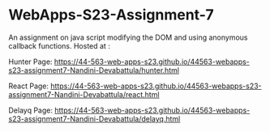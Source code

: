 # WebApps-S23-Assignment-7
An assignment on java script modifying the DOM and using anonymous callback functions.
Hosted at :

Hunter Page: https://44-563-web-apps-s23.github.io/44563-webapps-s23-assignment7-Nandini-Devabattula/hunter.html
            
React Page: https://44-563-web-apps-s23.github.io/44563-webapps-s23-assignment7-Nandini-Devabattula/react.html

Delayq Page: https://44-563-web-apps-s23.github.io/44563-webapps-s23-assignment7-Nandini-Devabattula/delayq.html